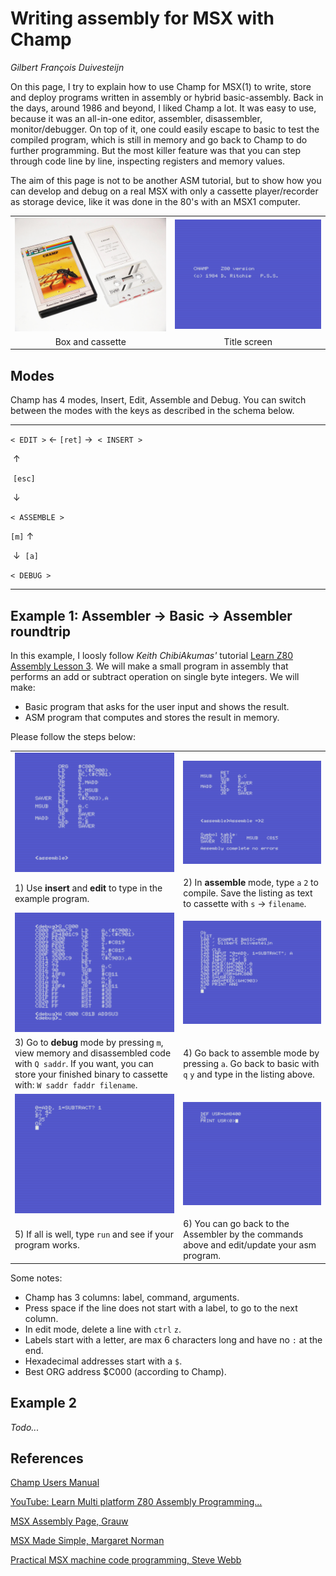 # Writing assembly for MSX with Champ

*Gilbert François Duivesteijn*



On this page, I try to explain how to use Champ for MSX(1) to write, store and deploy programs written in assembly or hybrid basic-assembly. Back in the days, around 1986 and beyond, I liked Champ a lot. It was easy to use, because it was an all-in-one editor, assembler, disassembler, monitor/debugger. On top of it, one could easily escape to basic to test the compiled program, which is still in memory and go back to Champ to do further programming. But the most killer feature was that you can step through code line by line, inspecting registers and memory values.

The aim of this page is not to be another ASM tutorial, but to show how you can develop and debug on a real MSX with only a cassette player/recorder as storage device, like it was done in the 80's with an MSX1 computer.

|                                   |                                     |
| :-------------------------------: | :---------------------------------: |
| ![](./assets/images/champ000.jpg) | ![](./assets/images/champtitle.png) |
|         Box and cassette          |            Title screen             |

## Modes

Champ has 4 modes, Insert, Edit, Assemble and Debug. You can switch between the modes with the keys as described in the schema below.


---

 `< EDIT >`   &larr; `[ret]` &rarr;   `< INSERT >`

​          &uarr;

​     `[esc]`

​          &darr;

`< ASSEMBLE >`

   `[m]`    &uarr;

​      &darr;    `[a]`

   `< DEBUG >`

---
## Example 1: Assembler -> Basic -> Assembler roundtrip

 In this example, I loosly follow *Keith ChibiAkumas'* tutorial [Learn Z80 Assembly Lesson 3](https://www.youtube.com/watch?v=zPXmvoZz9Nk&list=PLp_QNRIYljFq-9nFiAUiAkRzAXfcZTBR_&index=3). We will make a small program in assembly that performs an add or subtract operation on single byte integers. We will make:

- Basic program that asks for the user input and shows the result.
- ASM program that computes and stores the result in memory.

 Please follow the steps below:

|                                                              |                                                              |
| ------------------------------------------------------------ | ------------------------------------------------------------ |
| ![](./assets/images/champ001.png)                            | ![](./assets/images/champ002.png)                            |
| 1) Use **insert** and **edit** to type in the example program. | 2) In **assemble** mode, type `a` `2` to compile. Save the listing as text to cassette with `s` -> `filename`. |
| ![](./assets/images/champ004.png)                            | ![](./assets/images/champ005.png)                            |
| 3) Go to **debug** mode by pressing `m`, view memory and disassembled code with `Q saddr`. If you want, you can store your finished binary to cassette with: `W saddr faddr filename`. | 4) Go back to assemble mode by pressing `a`. Go back to basic with `q` `y` and type in the listing above. |
| ![](./assets/images/champ006.png)                            | ![](./assets/images/champ007.png)                            |
| 5) If all is well, type `run` and see if your program works. | 6) You can go back to the Assembler by the commands above and edit/update your asm program. |

Some notes:

- Champ has 3 columns: label, command, arguments.
- Press space if the line does not start with a label, to go to the next column.
- In edit mode, delete a line with `ctrl` `z`.
- Labels start with a letter, are max 6 characters long and have no `:` at the end.
- Hexadecimal addresses start with a `$`.
- Best ORG address $C000 (according to Champ).

## Example 2

*Todo...*





## References

[Champ Users Manual](./assets/doc/champ.pdf)

[YouTube: Learn Multi platform Z80 Assembly Programming... ](https://www.youtube.com/watch?v=LpQCEwk2U9w&list=PLp_QNRIYljFq-9nFiAUiAkRzAXfcZTBR_)

[MSX Assembly Page, Grauw](http://map.grauw.nl)

[MSX Made Simple, Margaret Norman](https://www.elsevier.com/books/msx-made-simple/norman/978-0-434-98406-0)

[Practical MSX machine code programming, Steve Webb](https://archive.org/details/practical_msx_machine_code_programming_steve_webb)

